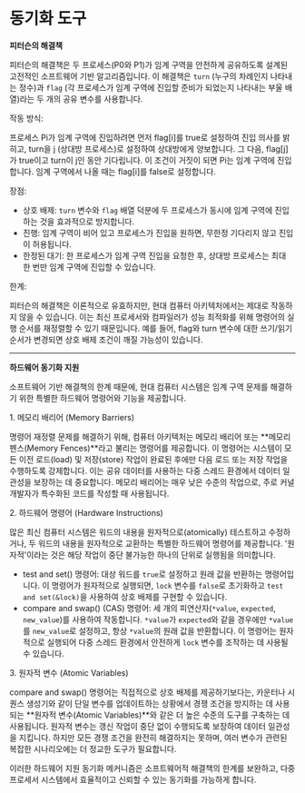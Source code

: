 # 동기화 도구

**피터슨의 해결책**

피터슨의 해결책은 두 프로세스(P0와 P1)가 임계 구역을 안전하게 공유하도록 설계된 고전적인 소프트웨어 기반 알고리즘입니다. 이 해결책은 `turn` (누구의 차례인지 나타내는 정수)과 `flag` (각 프로세스가 임계 구역에 진입할 준비가 되었는지 나타내는 부울 배열)라는 두 개의 공유 변수를 사용합니다.

작동 방식:

프로세스 Pi가 임계 구역에 진입하려면 먼저 flag\[i]를 true로 설정하여 진입 의사를 밝히고, turn을 j (상대방 프로세스)로 설정하여 상대방에게 양보합니다. 그 다음, flag\[j]가 true이고 turn이 j인 동안 기다립니다. 이 조건이 거짓이 되면 Pi는 임계 구역에 진입합니다. 임계 구역에서 나올 때는 flag\[i]를 false로 설정합니다.

장점:

* 상호 배제: `turn` 변수와 `flag` 배열 덕분에 두 프로세스가 동시에 임계 구역에 진입하는 것을 효과적으로 방지합니다.
* 진행: 임계 구역이 비어 있고 프로세스가 진입을 원하면, 무한정 기다리지 않고 진입이 허용됩니다.
* 한정된 대기: 한 프로세스가 임계 구역 진입을 요청한 후, 상대방 프로세스는 최대 한 번만 임계 구역에 진입할 수 있습니다.

한계:

피터슨의 해결책은 이론적으로 유효하지만, 현대 컴퓨터 아키텍처에서는 제대로 작동하지 않을 수 있습니다. 이는 최신 프로세서와 컴파일러가 성능 최적화를 위해 명령어의 실행 순서를 재정렬할 수 있기 때문입니다. 예를 들어, flag와 turn 변수에 대한 쓰기/읽기 순서가 변경되면 상호 배제 조건이 깨질 가능성이 있습니다.

***

**하드웨어 동기화 지원**

소프트웨어 기반 해결책의 한계 때문에, 현대 컴퓨터 시스템은 임계 구역 문제를 해결하기 위한 특별한 하드웨어 명령어와 기능을 제공합니다.

1\. 메모리 배리어 (Memory Barriers)

명령어 재정렬 문제를 해결하기 위해, 컴퓨터 아키텍처는 메모리 배리어 또는 \*\*메모리 펜스(Memory Fences)\*\*라고 불리는 명령어를 제공합니다. 이 명령어는 시스템이 모든 이전 로드(load) 및 저장(store) 작업이 완료된 후에만 다음 로드 또는 저장 작업을 수행하도록 강제합니다. 이는 공유 데이터를 사용하는 다중 스레드 환경에서 데이터 일관성을 보장하는 데 중요합니다. 메모리 배리어는 매우 낮은 수준의 작업으로, 주로 커널 개발자가 특수화된 코드를 작성할 때 사용됩니다.

2\. 하드웨어 명령어 (Hardware Instructions)

많은 최신 컴퓨터 시스템은 워드의 내용을 원자적으로(atomically) 테스트하고 수정하거나, 두 워드의 내용을 원자적으로 교환하는 특별한 하드웨어 명령어를 제공합니다. '원자적'이라는 것은 해당 작업이 중단 불가능한 하나의 단위로 실행됨을 의미합니다.

* test and set() 명령어: 대상 워드를 `true`로 설정하고 원래 값을 반환하는 명령어입니다. 이 명령어가 원자적으로 실행되면, `lock` 변수를 `false`로 초기화하고 `test and set(&lock)`을 사용하여 상호 배제를 구현할 수 있습니다.
* compare and swap() (CAS) 명령어: 세 개의 피연산자(`*value`, `expected`, `new_value`)를 사용하여 작동합니다. `*value`가 `expected`와 같을 경우에만 `*value`를 `new_value`로 설정하고, 항상 `*value`의 원래 값을 반환합니다. 이 명령어는 원자적으로 실행되어 다중 스레드 환경에서 안전하게 `lock` 변수를 조작하는 데 사용될 수 있습니다.

3\. 원자적 변수 (Atomic Variables)

compare and swap() 명령어는 직접적으로 상호 배제를 제공하기보다는, 카운터나 시퀀스 생성기와 같이 단일 변수를 업데이트하는 상황에서 경쟁 조건을 방지하는 데 사용되는 \*\*원자적 변수(Atomic Variables)\*\*와 같은 더 높은 수준의 도구를 구축하는 데 사용됩니다. 원자적 변수는 갱신 작업이 중단 없이 수행되도록 보장하여 데이터 일관성을 지킵니다. 하지만 모든 경쟁 조건을 완전히 해결하지는 못하며, 여러 변수가 관련된 복잡한 시나리오에는 더 정교한 도구가 필요합니다.

이러한 하드웨어 지원 동기화 메커니즘은 소프트웨어적 해결책의 한계를 보완하고, 다중 프로세서 시스템에서 효율적이고 신뢰할 수 있는 동기화를 가능하게 합니다.
